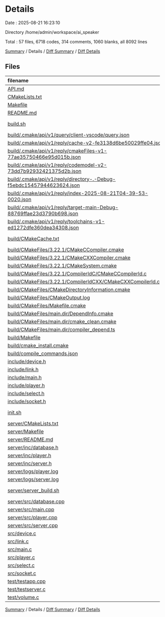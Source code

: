 # Details

Date : 2025-08-21 16:23:10

Directory /home/admin/workspace/ai_speaker

Total : 57 files,  6718 codes, 314 comments, 1060 blanks, all 8092 lines

[Summary](results.md) / Details / [Diff Summary](diff.md) / [Diff Details](diff-details.md)

## Files
| filename | language | code | comment | blank | total |
| :--- | :--- | ---: | ---: | ---: | ---: |
| [API.md](/API.md) | Markdown | 474 | 0 | 77 | 551 |
| [CMakeLists.txt](/CMakeLists.txt) | CMake | 24 | 0 | 11 | 35 |
| [Makefile](/Makefile) | Makefile | 9 | 1 | 4 | 14 |
| [README.md](/README.md) | Markdown | 77 | 0 | 67 | 144 |
| [build.sh](/build.sh) | Shell Script | 10 | 3 | 2 | 15 |
| [build/.cmake/api/v1/query/client-vscode/query.json](/build/.cmake/api/v1/query/client-vscode/query.json) | JSON | 1 | 0 | 0 | 1 |
| [build/.cmake/api/v1/reply/cache-v2-fe3138d6be50029ffe04.json](/build/.cmake/api/v1/reply/cache-v2-fe3138d6be50029ffe04.json) | JSON | 1,227 | 0 | 1 | 1,228 |
| [build/.cmake/api/v1/reply/cmakeFiles-v1-77ae35750466e95d015b.json](/build/.cmake/api/v1/reply/cmakeFiles-v1-77ae35750466e95d015b.json) | JSON | 136 | 0 | 1 | 137 |
| [build/.cmake/api/v1/reply/codemodel-v2-73dd7b92932421375d2b.json](/build/.cmake/api/v1/reply/codemodel-v2-73dd7b92932421375d2b.json) | JSON | 60 | 0 | 1 | 61 |
| [build/.cmake/api/v1/reply/directory-.-Debug-f5ebdc15457944623624.json](/build/.cmake/api/v1/reply/directory-.-Debug-f5ebdc15457944623624.json) | JSON | 14 | 0 | 1 | 15 |
| [build/.cmake/api/v1/reply/index-2025-08-21T04-39-53-0020.json](/build/.cmake/api/v1/reply/index-2025-08-21T04-39-53-0020.json) | JSON | 132 | 0 | 1 | 133 |
| [build/.cmake/api/v1/reply/target-main-Debug-88769ffae23d3790b698.json](/build/.cmake/api/v1/reply/target-main-Debug-88769ffae23d3790b698.json) | JSON | 197 | 0 | 1 | 198 |
| [build/.cmake/api/v1/reply/toolchains-v1-ed1272dfe360dea34308.json](/build/.cmake/api/v1/reply/toolchains-v1-ed1272dfe360dea34308.json) | JSON | 103 | 0 | 1 | 104 |
| [build/CMakeCache.txt](/build/CMakeCache.txt) | CMake Cache | 313 | 0 | 71 | 384 |
| [build/CMakeFiles/3.22.1/CMakeCCompiler.cmake](/build/CMakeFiles/3.22.1/CMakeCCompiler.cmake) | CMake | 55 | 0 | 18 | 73 |
| [build/CMakeFiles/3.22.1/CMakeCXXCompiler.cmake](/build/CMakeFiles/3.22.1/CMakeCXXCompiler.cmake) | CMake | 64 | 0 | 20 | 84 |
| [build/CMakeFiles/3.22.1/CMakeSystem.cmake](/build/CMakeFiles/3.22.1/CMakeSystem.cmake) | CMake | 10 | 0 | 6 | 16 |
| [build/CMakeFiles/3.22.1/CompilerIdC/CMakeCCompilerId.c](/build/CMakeFiles/3.22.1/CompilerIdC/CMakeCCompilerId.c) | C | 610 | 62 | 132 | 804 |
| [build/CMakeFiles/3.22.1/CompilerIdCXX/CMakeCXXCompilerId.cpp](/build/CMakeFiles/3.22.1/CompilerIdCXX/CMakeCXXCompilerId.cpp) | C++ | 598 | 64 | 130 | 792 |
| [build/CMakeFiles/CMakeDirectoryInformation.cmake](/build/CMakeFiles/CMakeDirectoryInformation.cmake) | CMake | 12 | 0 | 5 | 17 |
| [build/CMakeFiles/CMakeOutput.log](/build/CMakeFiles/CMakeOutput.log) | Log | 381 | 0 | 31 | 412 |
| [build/CMakeFiles/Makefile.cmake](/build/CMakeFiles/Makefile.cmake) | CMake | 42 | 0 | 6 | 48 |
| [build/CMakeFiles/main.dir/DependInfo.cmake](/build/CMakeFiles/main.dir/DependInfo.cmake) | CMake | 19 | 0 | 6 | 25 |
| [build/CMakeFiles/main.dir/cmake\_clean.cmake](/build/CMakeFiles/main.dir/cmake_clean.cmake) | CMake | 20 | 0 | 2 | 22 |
| [build/CMakeFiles/main.dir/compiler\_depend.ts](/build/CMakeFiles/main.dir/compiler_depend.ts) | TypeScript | 2 | 0 | 1 | 3 |
| [build/Makefile](/build/Makefile) | Makefile | 177 | 63 | 77 | 317 |
| [build/cmake\_install.cmake](/build/cmake_install.cmake) | CMake | 46 | 0 | 9 | 55 |
| [build/compile\_commands.json](/build/compile_commands.json) | JSON | 32 | 0 | 0 | 32 |
| [include/device.h](/include/device.h) | C | 17 | 0 | 5 | 22 |
| [include/link.h](/include/link.h) | C | 26 | 0 | 8 | 34 |
| [include/main.h](/include/main.h) | C | 15 | 0 | 7 | 22 |
| [include/player.h](/include/player.h) | C | 50 | 1 | 14 | 65 |
| [include/select.h](/include/select.h) | C | 19 | 0 | 5 | 24 |
| [include/socket.h](/include/socket.h) | C | 34 | 0 | 7 | 41 |
| [init.sh](/init.sh) | Shell Script | 7 | 5 | 8 | 20 |
| [server/CMakeLists.txt](/server/CMakeLists.txt) | CMake | 0 | 0 | 1 | 1 |
| [server/Makefile](/server/Makefile) | Makefile | 16 | 3 | 7 | 26 |
| [server/README.md](/server/README.md) | Markdown | 0 | 0 | 1 | 1 |
| [server/inc/database.h](/server/inc/database.h) | C++ | 19 | 0 | 6 | 25 |
| [server/inc/player.h](/server/inc/player.h) | C | 33 | 0 | 6 | 39 |
| [server/inc/server.h](/server/inc/server.h) | C++ | 45 | 0 | 10 | 55 |
| [server/logs/player.log](/server/logs/player.log) | Log | 0 | 0 | 1 | 1 |
| [server/logs/server.log](/server/logs/server.log) | Log | 0 | 0 | 1 | 1 |
| [server/server\_build.sh](/server/server_build.sh) | Shell Script | 0 | 0 | 1 | 1 |
| [server/src/database.cpp](/server/src/database.cpp) | C++ | 142 | 12 | 15 | 169 |
| [server/src/main.cpp](/server/src/main.cpp) | C++ | 7 | 0 | 4 | 11 |
| [server/src/player.cpp](/server/src/player.cpp) | C++ | 103 | 6 | 14 | 123 |
| [server/src/server.cpp](/server/src/server.cpp) | C++ | 257 | 38 | 41 | 336 |
| [src/device.c](/src/device.c) | C | 84 | 5 | 21 | 110 |
| [src/link.c](/src/link.c) | C | 129 | 7 | 27 | 163 |
| [src/main.c](/src/main.c) | C | 30 | 9 | 13 | 52 |
| [src/player.c](/src/player.c) | C | 349 | 18 | 72 | 439 |
| [src/select.c](/src/select.c) | C | 223 | 0 | 16 | 239 |
| [src/socket.c](/src/socket.c) | C | 188 | 15 | 49 | 252 |
| [test/testapp.cpp](/test/testapp.cpp) | C++ | 0 | 0 | 1 | 1 |
| [test/testserver.c](/test/testserver.c) | C | 53 | 0 | 11 | 64 |
| [test/volume.c](/test/volume.c) | C | 27 | 2 | 6 | 35 |

[Summary](results.md) / Details / [Diff Summary](diff.md) / [Diff Details](diff-details.md)